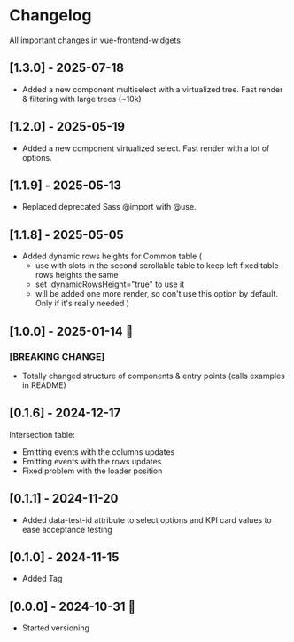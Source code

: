 # Changelog
All important changes in vue-frontend-widgets

## [1.3.0] - 2025-07-18
- Added a new component multiselect with a virtualized tree. 
Fast render & filtering with large trees (~10k)

## [1.2.0] - 2025-05-19
- Added a new component virtualized select. Fast render with a lot of options.

## [1.1.9] - 2025-05-13
- Replaced deprecated Sass @import with @use.

## [1.1.8] - 2025-05-05
- Added dynamic rows heights for Common table (
  - use with slots in the second scrollable table to keep left fixed table rows heights the same
  - set :dynamicRowsHeight="true" to use it
  - will be added one more render, so don't use this option by default. Only if it's really needed
  )

## [1.0.0] - 2025-01-14 🎄
### [BREAKING CHANGE]
- Totally changed structure of components & entry points (calls examples in README)

## [0.1.6] - 2024-12-17
Intersection table:
- Emitting events with the columns updates
- Emitting events with the rows updates
- Fixed problem with the loader position

## [0.1.1] - 2024-11-20
- Added data-test-id attribute to select options and KPI card values to ease acceptance testing

## [0.1.0] - 2024-11-15
- Added Tag

## [0.0.0] - 2024-10-31 🎃
- Started versioning 

